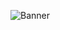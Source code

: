 ![Banner](https://user-images.githubusercontent.com/83513508/151857771-7a6177e1-9736-4905-be2c-8c06dde9283b.png)
